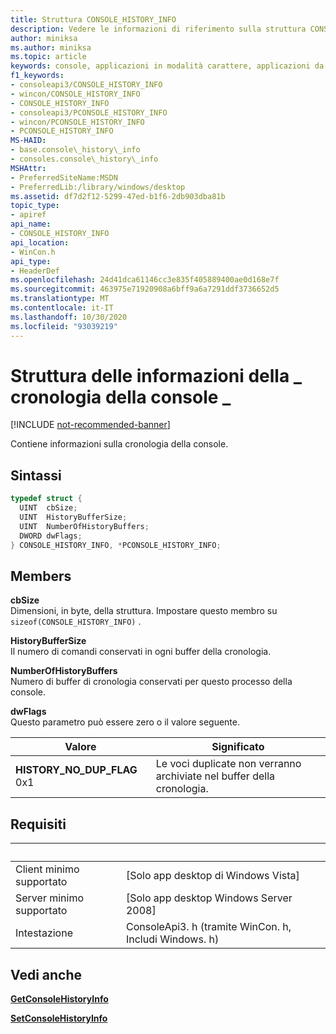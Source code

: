 ```yaml
---
title: Struttura CONSOLE_HISTORY_INFO
description: Vedere le informazioni di riferimento sulla struttura CONSOLE_HISTORY_INFO, che contiene informazioni sulla cronologia della console.
author: miniksa
ms.author: miniksa
ms.topic: article
keywords: console, applicazioni in modalità carattere, applicazioni da riga di comando, applicazioni di terminale, api della console
f1_keywords:
- consoleapi3/CONSOLE_HISTORY_INFO
- wincon/CONSOLE_HISTORY_INFO
- CONSOLE_HISTORY_INFO
- consoleapi3/PCONSOLE_HISTORY_INFO
- wincon/PCONSOLE_HISTORY_INFO
- PCONSOLE_HISTORY_INFO
MS-HAID:
- base.console\_history\_info
- consoles.console\_history\_info
MSHAttr:
- PreferredSiteName:MSDN
- PreferredLib:/library/windows/desktop
ms.assetid: df7d2f12-5299-47ed-b1f6-2db903dba81b
topic_type:
- apiref
api_name:
- CONSOLE_HISTORY_INFO
api_location:
- WinCon.h
api_type:
- HeaderDef
ms.openlocfilehash: 24d41dca61146cc3e835f405889400ae0d168e7f
ms.sourcegitcommit: 463975e71920908a6bff9a6a7291ddf3736652d5
ms.translationtype: MT
ms.contentlocale: it-IT
ms.lasthandoff: 10/30/2020
ms.locfileid: "93039219"
---
```

# <a name="console_history_info-structure"></a>Struttura delle informazioni della \_ cronologia della console \_

[!INCLUDE [not-recommended-banner](./includes/not-recommended-banner.md)]

Contiene informazioni sulla cronologia della console.

## <a name="syntax"></a>Sintassi

```C
typedef struct {
  UINT  cbSize;
  UINT  HistoryBufferSize;
  UINT  NumberOfHistoryBuffers;
  DWORD dwFlags;
} CONSOLE_HISTORY_INFO, *PCONSOLE_HISTORY_INFO;
```

## <a name="members"></a>Members

**cbSize**  
Dimensioni, in byte, della struttura. Impostare questo membro su `sizeof(CONSOLE_HISTORY_INFO)` .

**HistoryBufferSize**  
Il numero di comandi conservati in ogni buffer della cronologia.

**NumberOfHistoryBuffers**  
Numero di buffer di cronologia conservati per questo processo della console.

**dwFlags**  
Questo parametro può essere zero o il valore seguente.

| Valore | Significato |
|-|-|
| **HISTORY_NO_DUP_FLAG** 0x1 | Le voci duplicate non verranno archiviate nel buffer della cronologia.

## <a name="requirements"></a>Requisiti

| &nbsp; | &nbsp; |
|-|-|
| Client minimo supportato | \[Solo app desktop di Windows Vista\] |
| Server minimo supportato | \[Solo app desktop Windows Server 2008\] |
| Intestazione | ConsoleApi3. h (tramite WinCon. h, Includi Windows. h) |

## <a name="see-also"></a>Vedi anche

[**GetConsoleHistoryInfo**](getconsolehistoryinfo.md)

[**SetConsoleHistoryInfo**](setconsolehistoryinfo.md)
